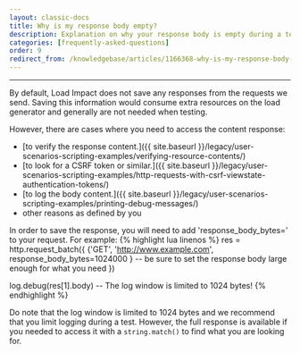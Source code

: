 ```yaml
---
layout: classic-docs
title: Why is my response body empty?
description: Explanation on why your response body is empty during a test
categories: [frequently-asked-questions]
order: 9
redirect_from: /knowledgebase/articles/1166368-why-is-my-response-body-empty
---
```


***


By default, Load Impact does not save any responses from the requests we send.  Saving this information would consume extra resources on the load generator and generally are not needed when testing.

However, there are cases where you need to access the content response:
- [to verify the response content.]({{ site.baseurl }}/legacy/user-scenarios-scripting-examples/verifying-resource-contents/)
- [to look for a CSRF token or similar.]({{ site.baseurl }}/legacy/user-scenarios-scripting-examples/http-requests-with-csrf-viewstate-authentication-tokens/)
- [to log the body content.]({{ site.baseurl }}/legacy/user-scenarios-scripting-examples/printing-debug-messages/)
- other reasons as defined by you

In order to save the response, you will need to add 'response_body_bytes=' to your request.  For example:
{% highlight lua linenos %}
res = http.request_batch({
{'GET',
 'http://www.example.com',
 response_body_bytes=1024000
} -- be sure to set the response body large enough for what you need
})

log.debug(res[1].body) -- The log window is limited to 1024 bytes!
{% endhighlight %}

Do note that the log window is limited to 1024 bytes and we recommend that you limit logging during a test.  However, the full response is available if you needed to access it with a `string.match()` to find what you are looking for.

